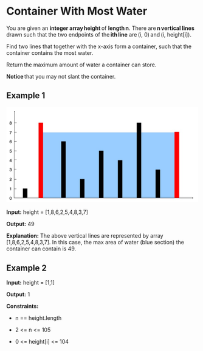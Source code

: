 # Container With Most Water

You are given an **integer array height** of **length n**. There are **n vertical lines** drawn such that the two endpoints of the **ith line** are (i, 0) and (i, height[i]). 

Find two lines that together with the x-axis form a container, such that the container contains the most water. 

Return the maximum amount of water a container can store. 

**Notice** that you may not slant the container. 

## Example 1

<img src="example1.png" alt="Container With Most Water - Example 1">

**Input:** height = [1,8,6,2,5,4,8,3,7] 

**Output:** 49 

**Explanation:** The above vertical lines are represented by array [1,8,6,2,5,4,8,3,7]. In this case, the max area of water (blue section) the container can contain is 49. 


## Example 2

**Input:** height = [1,1] 

**Output:** 1 

**Constraints:** 

* n == height.length 

* 2 <= n <= 105 

* 0 <= height[i] <= 104 